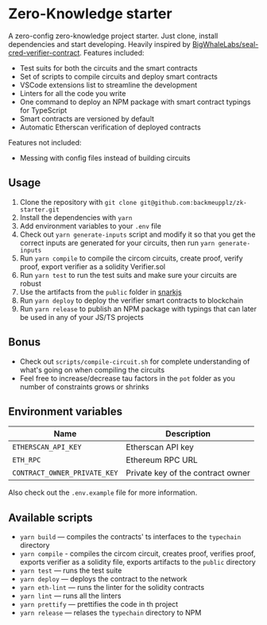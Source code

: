 # Zero-Knowledge starter

A zero-config zero-knowledge project starter. Just clone, install dependencies and start developing. Heavily inspired by [BigWhaleLabs/seal-cred-verifier-contract](https://github.com/BigWhaleLabs/seal-cred-verifier-contract). Features included:

- Test suits for both the circuits and the smart contracts
- Set of scripts to compile circuits and deploy smart contracts
- VSCode extensions list to streamline the development
- Linters for all the code you write
- One command to deploy an NPM package with smart contract typings for TypeScript
- Smart contracts are versioned by default
- Automatic Etherscan verification of deployed contracts

Features not included:

- Messing with config files instead of building circuits

## Usage

1. Clone the repository with `git clone git@github.com:backmeupplz/zk-starter.git`
2. Install the dependencies with `yarn`
3. Add environment variables to your `.env` file
4. Check out `yarn generate-inputs` script and modify it so that you get the correct inputs are generated for your circuits, then run `yarn generate-inputs`
5. Run `yarn compile` to compile the circom circuits, create proof, verify proof, export verifier as a solidity Verifier.sol
6. Run `yarn test` to run the test suits and make sure your circuits are robust
7. Use the artifacts from the `public` folder in [snarkjs](https://github.com/iden3/snarkjs)
8. Run `yarn deploy` to deploy the verifier smart contracts to blockchain
9. Run `yarn release` to publish an NPM package with typings that can later be used in any of your JS/TS projects

## Bonus

- Check out `scripts/compile-circuit.sh` for complete understanding of what's going on when compiling the circuits
- Feel free to increase/decrease tau factors in the `pot` folder as you number of constraints grows or shrinks

## Environment variables

| Name                         | Description                       |
| ---------------------------- | --------------------------------- |
| `ETHERSCAN_API_KEY`          | Etherscan API key                 |
| `ETH_RPC`                    | Ethereum RPC URL                  |
| `CONTRACT_OWNER_PRIVATE_KEY` | Private key of the contract owner |

Also check out the `.env.example` file for more information.

## Available scripts

- `yarn build` — compiles the contracts' ts interfaces to the `typechain` directory
- `yarn compile` - compiles the circom circuit, creates proof, verifies proof, exports verifier as a solidity file, exports artifacts to the `public` directory
- `yarn test` — runs the test suite
- `yarn deploy` — deploys the contract to the network
- `yarn eth-lint` — runs the linter for the solidity contracts
- `yarn lint` — runs all the linters
- `yarn prettify` — prettifies the code in th project
- `yarn release` — relases the `typechain` directory to NPM
